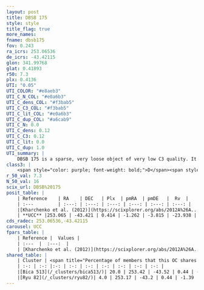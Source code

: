 ```yaml
---
layout: post
title: DBSB 175
style: style
title_flag: true
more_names: 
fname: dbsb175
fov: 0.243
ra_icrs: 253.06536
de_icrs: -43.42115
glon: 341.99768
glat: 0.41893
r50: 7.3
plx: 0.4136
UTI: "0.05"
UTI_COLOR: "#e8aeb3"
UTI_C_N_COL: "#e0a6b3"
UTI_C_dens_COL: "#f3bab5"
UTI_C_C3_COL: "#f3bab5"
UTI_C_lit_COL: "#e0a6b3"
UTI_C_dup_COL: "#a6cab9"
UTI_C_N: 0.0
UTI_C_dens: 0.12
UTI_C_C3: 0.12
UTI_C_lit: 0.0
UTI_C_dup: 1.0
UTI_summary: |
    DBSB 175 is a sparse, very loose object of very low C3 quality. It is rarely studied in the literature, with no articles listed in the last 13 years. This object shares a small percentage of members with 2 later reported entries.<br><br><span style="color: #99180f; font-weight: bold;">Warning: </span>contains less than 25 stars with <i>P>0.5</i> estimated.
class3: |
    <span style="color: purple; font-weight: bold;">D</span><span style="color: red; font-weight: bold;">C</span>
r_50_val: 7.3
N_50_val: 16
scix_url: DBSB%20175
posit_table: |
    | Reference    | RA    | DEC   | Plx  | pmRA  | pmDE   |  Rv  |
    | :---         | :---: | :---: | :---: | :---: | :---: | :---: |
    |[Kharchenko et al. (2012)](https://scixplorer.org/abs/2012A%26A...543A.156K) | 253.148 | -43.396 | -- | -2.69 | -2.03 | -- |
    | **UCC** |253.065 | -43.421 | 0.414 | -1.262 | -3.815 | -23.938 | 
cds_radec: 253.06536,-43.42115
carousel: UCC
fpars_table: |
    | Reference |  Values |
    | :---  |  :---:  |
    | [Kharchenko et al. (2012)](https://scixplorer.org/abs/2012A%26A...543A.156K) | `e_bv=1.249, distance=3798, log_age=6.0` |
shared_table: |
    | Cluster | <span title="Percentage of members that this OC shares with the ones listed">%</span>   | RA   | DEC   | Plx   | pmRA  | pmDE  | Rv | UTI |
    | :-: | :-: |:-: | :-: | :-: | :-: | :-: | :-: | :-: |
    |[Bica 513](/_clusters/bica513/)| 20.0 | 253.42 | -43.52 | 0.44 | -1.4 | -3.84 | -16.7 |0.08 |
    |[Ryu 82](/_clusters/ryu82/)| 4.0 | 253.17 | -43.2 | 0.44 | -1.39 | -3.38 | -17.67 |0.22 |
---
```

